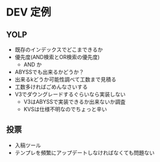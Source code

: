 DEV 定例
========

YOLP
----
- 既存のインデックスでどこまできるか
- 優先度(AND検索とOR検索の優先度)
   - AND か
- ABYSSでも出来るかどうか？
- 出来るkどうか可能性調べて工数まで見積る
- 工数多ければごめんなさいする
- V3でダウングレードするぐらいなら実装しない
  -  V3はABYSSで実装できるか出来ないか調査
  -  KVSは仕様不明なのでちょっと辛い
  
投票
----
- 入稿ツール
- テンプレを頻繁にアップデートしなければなくても問題ない